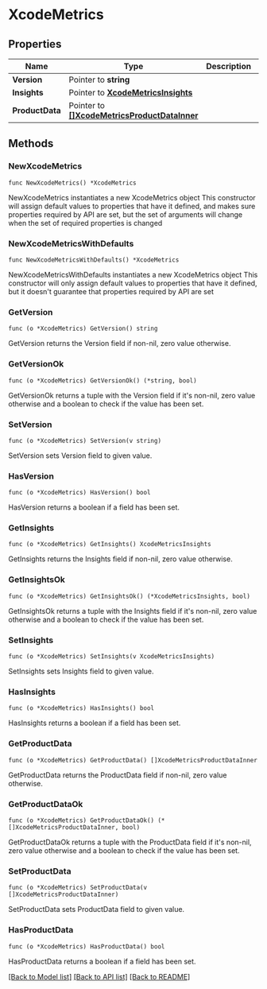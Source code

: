 # XcodeMetrics

## Properties

Name | Type | Description | Notes
------------ | ------------- | ------------- | -------------
**Version** | Pointer to **string** |  | [optional] 
**Insights** | Pointer to [**XcodeMetricsInsights**](XcodeMetricsInsights.md) |  | [optional] 
**ProductData** | Pointer to [**[]XcodeMetricsProductDataInner**](XcodeMetricsProductDataInner.md) |  | [optional] 

## Methods

### NewXcodeMetrics

`func NewXcodeMetrics() *XcodeMetrics`

NewXcodeMetrics instantiates a new XcodeMetrics object
This constructor will assign default values to properties that have it defined,
and makes sure properties required by API are set, but the set of arguments
will change when the set of required properties is changed

### NewXcodeMetricsWithDefaults

`func NewXcodeMetricsWithDefaults() *XcodeMetrics`

NewXcodeMetricsWithDefaults instantiates a new XcodeMetrics object
This constructor will only assign default values to properties that have it defined,
but it doesn't guarantee that properties required by API are set

### GetVersion

`func (o *XcodeMetrics) GetVersion() string`

GetVersion returns the Version field if non-nil, zero value otherwise.

### GetVersionOk

`func (o *XcodeMetrics) GetVersionOk() (*string, bool)`

GetVersionOk returns a tuple with the Version field if it's non-nil, zero value otherwise
and a boolean to check if the value has been set.

### SetVersion

`func (o *XcodeMetrics) SetVersion(v string)`

SetVersion sets Version field to given value.

### HasVersion

`func (o *XcodeMetrics) HasVersion() bool`

HasVersion returns a boolean if a field has been set.

### GetInsights

`func (o *XcodeMetrics) GetInsights() XcodeMetricsInsights`

GetInsights returns the Insights field if non-nil, zero value otherwise.

### GetInsightsOk

`func (o *XcodeMetrics) GetInsightsOk() (*XcodeMetricsInsights, bool)`

GetInsightsOk returns a tuple with the Insights field if it's non-nil, zero value otherwise
and a boolean to check if the value has been set.

### SetInsights

`func (o *XcodeMetrics) SetInsights(v XcodeMetricsInsights)`

SetInsights sets Insights field to given value.

### HasInsights

`func (o *XcodeMetrics) HasInsights() bool`

HasInsights returns a boolean if a field has been set.

### GetProductData

`func (o *XcodeMetrics) GetProductData() []XcodeMetricsProductDataInner`

GetProductData returns the ProductData field if non-nil, zero value otherwise.

### GetProductDataOk

`func (o *XcodeMetrics) GetProductDataOk() (*[]XcodeMetricsProductDataInner, bool)`

GetProductDataOk returns a tuple with the ProductData field if it's non-nil, zero value otherwise
and a boolean to check if the value has been set.

### SetProductData

`func (o *XcodeMetrics) SetProductData(v []XcodeMetricsProductDataInner)`

SetProductData sets ProductData field to given value.

### HasProductData

`func (o *XcodeMetrics) HasProductData() bool`

HasProductData returns a boolean if a field has been set.


[[Back to Model list]](../README.md#documentation-for-models) [[Back to API list]](../README.md#documentation-for-api-endpoints) [[Back to README]](../README.md)


